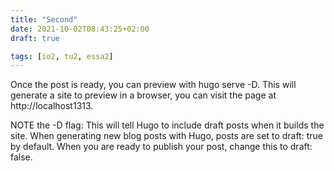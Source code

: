 ```yaml
---
title: "Second"
date: 2021-10-02T08:43:25+02:00
draft: true

tags: [io2, tu2, essa2]
---
```


Once the post is ready, you can preview with hugo serve -D. This will generate a site to preview in a browser, you can visit the page at http://localhost1313.

NOTE the -D flag: This will tell Hugo to include draft posts when it builds the site. When generating new blog posts with Hugo, posts are set to draft: true by default. When you are ready to publish your post, change this to draft: false.

